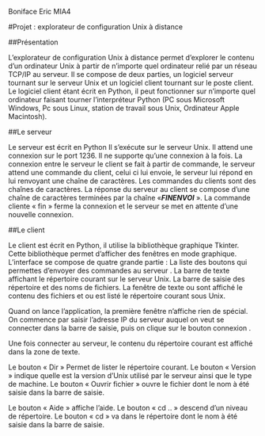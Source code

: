 Boniface Eric MIA4

#Projet : explorateur de configuration Unix à distance

##Présentation

L’explorateur de configuration Unix à distance permet d’explorer le contenu d’un ordinateur Unix à partir de n’importe quel ordinateur relié par un réseau TCP/IP au serveur. Il se compose de deux parties, un logiciel serveur tournant sur le serveur Unix et un logiciel client tournant sur le poste client. Le logiciel client étant écrit en Python, il peut fonctionner sur n’importe quel ordinateur faisant tourner l’interpréteur Python (PC sous Microsoft Windows, Pc sous Linux, station de travail sous Unix, Ordinateur Apple Macintosh).

##Le serveur 

Le serveur est écrit en Python Il s’exécute sur le serveur Unix. Il attend une connexion sur le port 1236. Il ne supporte qu’une connexion à la fois. La connexion entre le serveur le client se fait à partir de commande, le serveur attend une commande du client, celui ci lui envoie, le serveur lui répond en lui renvoyant une chaîne de caractères. Les commandes du clients sont des chaînes de caractères. La réponse du serveur au client se compose d’une chaîne de caractères terminées par la chaîne «***FINENVOI*** ». La commande cliente « fin » ferme la connexion et le serveur se met en attente d’une nouvelle connexion.

##Le client

Le client est écrit en Python, il utilise la bibliothèque graphique Tkinter. Cette bibliothèque permet d’afficher des fenêtres en mode graphique. L’interface se compose de quatre grande partie :
La liste des boutons qui permettes d’envoyer des commandes au serveur .
La barre de texte affichant le répertoire courant sur le serveur Unix.
La barre de saisie des répertoire et des noms de fichiers.
La fenêtre de texte ou sont affiché le contenu des fichiers et ou est listé le répertoire courant sous Unix.
 

Quand on lance l’application, la première fenêtre n’affiche rien de spécial. On commence par saisir l’adresse IP du serveur auquel on veut se connecter dans la barre de saisie, puis on clique sur le bouton connexion .
 

Une fois connecter au serveur, le contenu du répertoire courant est affiché dans la zone de texte.
 

Le bouton « Dir » Permet de lister le répertoire courant. 
Le bouton « Version » indique quelle est la version d’Unix utilisé par le serveur ainsi que le type de machine. 
Le bouton « Ouvrir fichier » ouvre le fichier dont le nom à été saisie dans la barre de saisie.
 
Le bouton « Aide » affiche l’aide.
Le bouton « cd .. » descend d’un niveau de répertoire.
Le bouton « cd » va dans le répertoire dont le nom à été saisie dans la barre de saisie.


